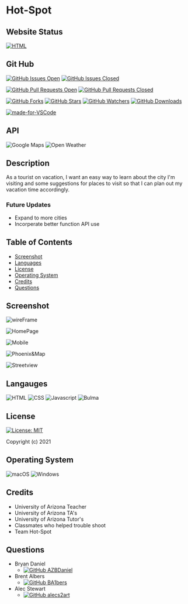 # Hot-Spot

## Website Status

[![HTML](https://img.shields.io/website-up-down-green-red/http/azbdaniel.github.io/Hot-Spot.svg)](https://azbdaniel.github.io/Hot-Spot/)

## Git Hub

[![GitHub Issues Open](https://img.shields.io/github/issues/AZBDaniel/Hot-Spot)](https://https://github.com/AZBDaniel/Hot-Spot/issues)     [![GitHub Issues Closed](https://img.shields.io/github/issues-closed/AZBDaniel/Hot-Spot.svg)](https://https://github.com/AZBDaniel/Hot-Spot/issues)

[![GitHub Pull Requests Open](https://img.shields.io/github/issues-pr/AZBDaniel/Hot-Spot.svg)](https://github.com/AZBDaniel/Hot-Spot/pulls)     [![GitHub Pull Requests Closed](https://img.shields.io/github/issues-pr-closed/AZBDaniel/Hot-Spot.svg)](https://github.com/AZBDaniel/Hot-Spot/pulls)

[![GitHub Forks](https://img.shields.io/github/forks/AZBDaniel/Hot-Spot.svg)](https://github.com/AZBDaniel/Hot-Spot)     [![GitHub Stars](https://img.shields.io/github/stars/AZBDaniel/Hot-Spot)](https://github.com/AZBDaniel/Hot-Spot)     [![GitHub Watchers](https://img.shields.io/github/watchers/AZBDaniel/Hot-Spot.svg)](https://github.com/AZBDaniel/Hot-Spot)     [![GitHub Downloads](https://img.shields.io/github/downloads/AZBDaniel/Hot-Spot/total.svg)](https://github.com/AZBDaniel/Hot-Spot)

[![made-for-VSCode](https://img.shields.io/badge/Made%20for-VSCode-1f425f.svg)](https://code.visualstudio.com/)

## API

![Google Maps](https://img.shields.io/badge/GoogleMaps-4285F4?style=plastic&logo=GoogleMaps&logoColor=white)
![Open Weather](https://img.shields.io/badge/OpenWeather-eb6e4b?style=plastic&logo=GoogleMaps&logoColor=white)

## Description

As a tourist on vacation, I want an easy way to learn about the city I'm visiting and some suggestions for places to visit so that I can plan out my vacation time accordingly.

### Future Updates

- Expand to more cities
- Incorperate better function API use


## Table of Contents

- [Screenshot](#screenshot)
- [Languages](#languages)
- [License](#license)
- [Operating System](#operating-system)
- [Credits](#credits)
- [Questions](#questions)

## Screenshot

![wireFrame](assets/images/hot-spot-wire-frame.PNG)

![HomePage](assets/images/homepage.PNG)

![Mobile](assets/images/mobile.PNG)

![Phoenix&Map](assets/images/Phoenixmap.PNG)

![Streetview](assets/images/Phoenixmap3.PNG)

## Langauges

![HTML](https://img.shields.io/badge/HTML5-E34F26?style=plastic&logo=html5&logoColor=white)     ![CSS](https://img.shields.io/badge/CSS3-1572B6?style=plastic&logo=css3&logoColor=white)     ![Javascript](https://img.shields.io/badge/JavaScript-F7DF1E?style=plastic&logo=javascript&logoColor=black)     ![Bulma](https://img.shields.io/badge/Bulma-00D1B2?style=plastic&logo=bulma&logoColor=white)


## License

[![License: MIT](https://img.shields.io/badge/License-MIT-yellow.svg?style=plastic)](https://opensource.org/licenses/MIT)

Copyright (c) 2021

## Operating System

![macOS](https://img.shields.io/badge/iOS-000000?style=plastic&logo=ios&logoColor=white)     ![Windows](https://img.shields.io/badge/Windows-0078D6?style=plastic&logo=windows&logoColor=white)

## Credits

- University of Arizona Teacher
- University of Arizona TA's
- University of Arizona Tutor's
- Classmates who helped trouble shoot
- Team Hot-Spot

## Questions

- Bryan Daniel 
    - [![GitHub AZBDaniel](https://img.shields.io/badge/Ask%20me-anything-1abc9c.svg)](https://github.com/AZBDaniel)
- Brent Albers
    - [![GitHub BA1bers](https://img.shields.io/badge/Ask%20me-anything-1abc9c.svg)](https://github.com/BA1bers)
- Alec Stewart
    - [![GitHub alecs2art](https://img.shields.io/badge/Ask%20me-anything-1abc9c.svg)](https://github.com/alecs2art)
